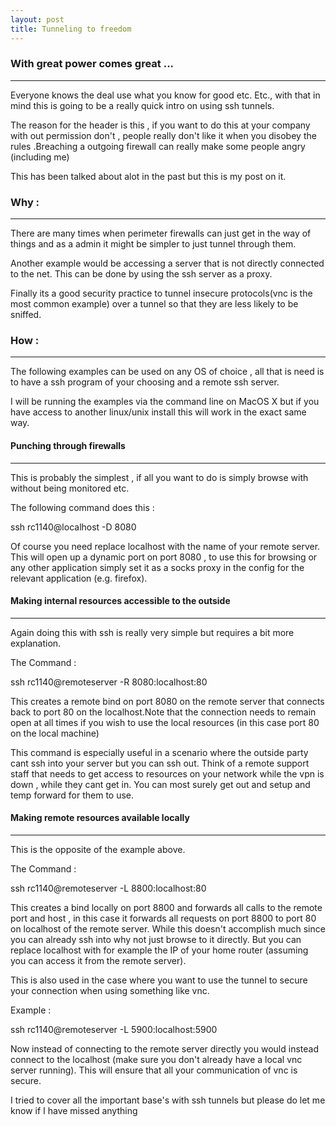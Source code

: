 ```yaml
---
layout: post
title: Tunneling to freedom
---
```


### With great power comes great ...
* * * 

Everyone knows the deal use what you know for good etc. Etc., with that in mind this is going to be a really quick intro on using ssh tunnels.

The reason for the header is this , if you want to do this at your 
company with out permission don't , people really don't like it when
you disobey the rules .Breaching a outgoing firewall can really
make some people angry (including me)

This has been talked about alot in the past but this is my post on it.

### Why :
* * * 

There are many times when perimeter firewalls can just get in the way
of things and as a admin it might be simpler to just tunnel through 
them. 

Another example would be accessing a server that is not directly
connected to the net. This can be done by using the ssh server as 
a proxy.

Finally its a good security practice to tunnel insecure protocols(vnc 
is the most common example) over a tunnel so that they are less likely
to be sniffed.

### How :
* * * 

The following examples can be used on any OS of choice , all that is need
is to have a ssh program of your choosing and a remote ssh server.

I will be running the examples via the command line on MacOS X but if you 
have access to another linux/unix install this will work in the exact same 
way.

#### Punching through firewalls
* * * 

This is probably the simplest , if all you want to do is simply browse with
without being monitored etc.

The following command does this : 

ssh rc1140@localhost -D 8080

Of course you need replace localhost with the name of your remote server.
This will open up a dynamic port on port 8080 , to use this for browsing
or any other application simply set it as a socks proxy in
the config for the relevant application (e.g. firefox).

#### Making internal resources accessible to the outside
* * * 

Again doing this with ssh is really very simple but requires a bit more
explanation.

The Command : 

ssh rc1140@remoteserver -R 8080:localhost:80

This creates a remote bind on port 8080 on the remote server that connects
back to port 80 on the localhost.Note that the connection needs to remain 
open at all times if you wish to use the local resources (in this case port 
80 on the local machine)

This command is especially useful in a scenario where the outside party cant
ssh into your server but you can ssh out. Think of a remote support staff that
needs to get access to resources on your network while the vpn is down , while
they cant get in. You can most surely get out and setup and temp forward for
them to use.

#### Making remote resources available locally
* * * 

This is the opposite of the example above.

The Command : 

ssh rc1140@remoteserver -L 8800:localhost:80

This creates a bind locally on port 8800 and forwards all calls to the remote
port and host , in this case it forwards all requests on port 8800 to port
80 on localhost of the remote server. While this doesn't accomplish much since you 
can already ssh into why not just browse to it directly. But you can replace localhost
with for example the IP of your home router (assuming you can access it from the remote server).

This is also used in the case where you want to use the tunnel to secure your connection
when using something like vnc.

Example : 

ssh rc1140@remoteserver -L 5900:localhost:5900

Now instead of connecting to the remote server directly you would instead
connect to the localhost (make sure you don't already have a local vnc server running).
This will ensure that all your communication of vnc is secure.

I tried to cover all the important base's with ssh tunnels but please do let me know
if I have missed anything

